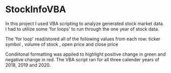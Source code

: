# StockInfoVBA
In this project I used VBA scripting to analyze generated stock market data.
I had to utilize some 'for loops' to run through the one year of stock data. 

The 'for loop' read/stored all of the following values from each row: 
ticker symbol ,
volume of stock ,
open price and
close price 

Condiitonal formatting was appiled to highlight positive change in green and negative change in red. 
The VBA script ran for all three calender years of 2018, 2019 and 2020. 
